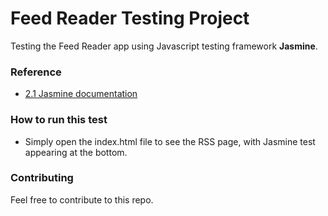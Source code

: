 # Feed Reader Testing Project

Testing the Feed Reader app using Javascript testing framework **Jasmine**.

### Reference
- [2.1 Jasmine documentation](https://jasmine.github.io/)

### How to run this test
- Simply open the index.html file to see the RSS page, with Jasmine test appearing at the bottom.

### Contributing
Feel free to contribute to this repo. 